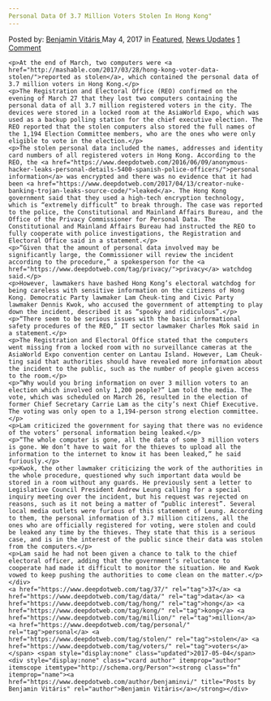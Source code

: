 ```yaml
---
Personal Data Of 3.7 Million Voters Stolen In Hong Kong"
---
```

<article class="post-listing post-19622 post type-post status-publish format-standard has-post-thumbnail hentry  tag-5375 tag-data tag-hong tag-kong tag-million tag-personal tag-stolen tag-voters">
    <div class="post-inner">
        <span>Posted by: <a href="https://www.deepdotweb.com/author/benjaminvi/" title="">Benjamin Vitáris </a></span>
    <span>May 4, 2017</span>
    <span>in <a href="https://www.deepdotweb.com/category/deepdot-news/" rel="category tag">Featured</a>, <a href="https://www.deepdotweb.com/category/news-updates/" rel="category tag">News Updates</a></span>
    <span><a href="https://www.deepdotweb.com/2017/05/04/personal-data-3-7-million-voters-stolen-hong-kong/#comments">1 Comment</a></span>
    </p>
    <div class="clear"></div>
    
    <p>At the end of March, two computers were <a href="http://mashable.com/2017/03/28/hong-kong-voter-data-stolen/">reported as stolen</a>, which contained the personal data of 3.7 million voters in Hong Kong.</p>
    <p>The Registration and Electoral Office (REO) confirmed on the evening of March 27 that they lost two computers containing the personal data of all 3.7 million registered voters in the city. The devices were stored in a locked room at the AsiaWorld Expo, which was used as a backup polling station for the chief executive election. The REO reported that the stolen computers also stored the full names of the 1,194 Election Committee members, who are the ones who were only eligible to vote in the election.</p>
    <p>The stolen personal data included the names, addresses and identity card numbers of all registered voters in Hong Kong. According to the REO, the <a href="https://www.deepdotweb.com/2016/06/09/anonymous-hacker-leaks-personal-details-5400-spanish-police-officers/">personal information</a> was encrypted and there was no evidence that it had been <a href="https://www.deepdotweb.com/2017/04/13/creator-nuke-banking-trojan-leaks-source-code/">leaked</a>. The Hong Kong government said that they used a high-tech encryption technology, which is “extremely difficult” to break through. The case was reported to the police, the Constitutional and Mainland Affairs Bureau, and the Office of the Privacy Commissioner for Personal Data. The Constitutional and Mainland Affairs Bureau had instructed the REO to fully cooperate with police investigations, the Registration and Electoral Office said in a statement.</p>
    <p>“Given that the amount of personal data involved may be significantly large, the Commissioner will review the incident according to the procedure,” a spokesperson for the <a href="https://www.deepdotweb.com/tag/privacy/">privacy</a> watchdog said.</p>
    <p>However, lawmakers have bashed Hong Kong’s electoral watchdog for being careless with sensitive information on the citizens of Hong Kong. Democratic Party lawmaker Lam Cheuk-ting and Civic Party lawmaker Dennis Kwok, who accused the government of attempting to play down the incident, described it as “spooky and ridiculous”.</p>
    <p>“There seem to be serious issues with the basic informational safety procedures of the REO,” IT sector lawmaker Charles Mok said in a statement.</p>
    <p>The Registration and Electoral Office stated that the computers went missing from a locked room with no surveillance cameras at the AsiaWorld Expo convention center on Lantau Island. However, Lam Cheuk-ting said that authorities should have revealed more information about the incident to the public, such as the number of people given access to the room.</p>
    <p>“Why would you bring information on over 3 million voters to an election which involved only 1,200 people?” Lam told the media. The vote, which was scheduled on March 26, resulted in the election of former Chief Secretary Carrie Lam as the city’s next Chief Executive. The voting was only open to a 1,194-person strong election committee.</p>
    <p>Lam criticized the government for saying that there was no evidence of the voters’ personal information being leaked.</p>
    <p>“The whole computer is gone, all the data of some 3 million voters is gone. We don’t have to wait for the thieves to upload all the information to the internet to know it has been leaked,” he said furiously.</p>
    <p>Kwok, the other lawmaker criticizing the work of the authorities in the whole procedure, questioned why such important data would be stored in a room without any guards. He previously sent a letter to Legislative Council President Andrew Leung calling for a special inquiry meeting over the incident, but his request was rejected on reasons, such as it not being a matter of “public interest”. Several local media outlets were furious of this statement of Leung. According to them, the personal information of 3.7 million citizens, all the ones who are officially registered for voting, were stolen and could be leaked any time by the thieves. They state that this is a serious case, and is in the interest of the public since their data was stolen from the computers.</p>
    <p>Lam said he had not been given a chance to talk to the chief electoral officer, adding that the government’s reluctance to cooperate had made it difficult to monitor the situation. He and Kwok vowed to keep pushing the authorities to come clean on the matter.</p>
    </div>
    <a href="https://www.deepdotweb.com/tag/37/" rel="tag">37</a> <a href="https://www.deepdotweb.com/tag/data/" rel="tag">data</a> <a href="https://www.deepdotweb.com/tag/hong/" rel="tag">hong</a> <a href="https://www.deepdotweb.com/tag/kong/" rel="tag">kong</a> <a href="https://www.deepdotweb.com/tag/million/" rel="tag">million</a> <a href="https://www.deepdotweb.com/tag/personal/" rel="tag">personal</a> <a href="https://www.deepdotweb.com/tag/stolen/" rel="tag">stolen</a> <a href="https://www.deepdotweb.com/tag/voters/" rel="tag">voters</a></span> <span style="display:none" class="updated">2017-05-04</span>
    <div style="display:none" class="vcard author" itemprop="author" itemscope itemtype="http://schema.org/Person"><strong class="fn" itemprop="name"><a href="https://www.deepdotweb.com/author/benjaminvi/" title="Posts by Benjamin Vitáris" rel="author">Benjamin Vitáris</a></strong></div>
    
